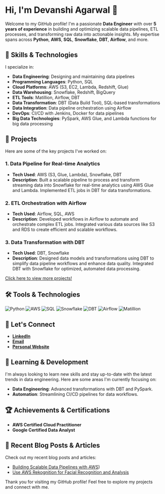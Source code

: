 
# Hi, I'm Devanshi Agarwal 👋

Welcome to my GitHub profile! I'm a passionate **Data Engineer** with over **5 years of experience** in building and optimizing scalable data pipelines, ETL processes, and transforming raw data into actionable insights. My expertise spans across **Python**, **AWS**, **SQL**, **Snowflake**, **DBT**, **Airflow**, and more.


## 🚀 Skills & Technologies

I specialize in:

- **Data Engineering**: Designing and maintaining data pipelines
- **Programming Languages**: Python, SQL
- **Cloud Platforms**: AWS (S3, EC2, Lambda, Redshift, Glue)
- **Data Warehousing**: Snowflake, Redshift, BigQuery
- **ETL Tools**: Matillion, Airflow, DBT
- **Data Transformation**: DBT (Data Build Tool), SQL-based transformations
- **Data Integration**: Data pipeline orchestration using Airflow
- **DevOps**: CI/CD with Jenkins, Docker  for data pipelines
- **Big Data Technologies**: PySpark, AWS Glue, and Lambda functions for big data processing


## 💼 Projects

Here are some of the key projects I've worked on:

### 1. **Data Pipeline for Real-time Analytics**  
   - **Tech Used**: AWS (S3, Glue, Lambda), Snowflake, DBT  
   - **Description**: Built a scalable pipeline to process and transform streaming data into Snowflake for real-time analytics using AWS Glue and Lambda. Implemented ETL jobs in DBT for data transformations.

### 2. **ETL Orchestration with Airflow**  
   - **Tech Used**: Airflow, SQL, AWS  
   - **Description**: Developed workflows in Airflow to automate and orchestrate complex ETL jobs. Integrated various data sources like S3 and RDS to create efficient and scalable workflows.

### 3. **Data Transformation with DBT**  
   - **Tech Used**: DBT, Snowflake  
   - **Description**: Designed data models and transformations using DBT to simplify data pipeline workflows and enhance data quality. Integrated DBT with Snowflake for optimized, automated data processing.

[Click here to view more projects!](https://github.com/devanshiagarwal1034?tab=repositories)




## 🛠️ Tools & Technologies

![Python](https://img.shields.io/badge/-Python-blue)
![AWS](https://img.shields.io/badge/-AWS-orange)
![SQL](https://img.shields.io/badge/-SQL-blue)
![Snowflake](https://img.shields.io/badge/-Snowflake-lightblue)
![DBT](https://img.shields.io/badge/-DBT-black)
![Airflow](https://img.shields.io/badge/-Airflow-lightgrey)
![Matillion](https://img.shields.io/badge/-Matillion-green)




## 🤝 Let's Connect

- [**LinkedIn**](https://www.linkedin.com/in/devanshi-agarwal-23303223a/)
- [**Email**](devanshiagarwal1034@gmail.com)
- [**Personal Website**](https://devanshiec1034.wixsite.com/devanshi-portfolio)





## 🌱 Learning & Development

I'm always looking to learn new skills and stay up-to-date with the latest trends in data engineering. Here are some areas I'm currently focusing on:
- **Data Engineering**: Advanced transformations with DBT and PySpark.
- **Automation**: Streamlining CI/CD pipelines for data workflows.




## 🏆 Achievements & Certifications

- **AWS Certified Cloud Practitioner**  
- **Google Certified Data Analyst**  



## 📝 Recent Blog Posts & Articles

Check out my recent blog posts and articles:
- [Building Scalable Data Pipelines with AWS](https://medium.com/@devanshiec1034/create-an-end-to-end-data-pipeline-to-ingest-transform-store-analyze-and-visualize-data-using-ec21aa56a769))
- [Use AWS Rekognition for Facial Recognition and Analysis](https://medium.com/@devanshiec1034/use-amazon-rekognition-for-facial-recognition-and-analysis-0c68ca6d579e)


Thank you for visiting my GitHub profile! Feel free to explore my projects and connect with me.
